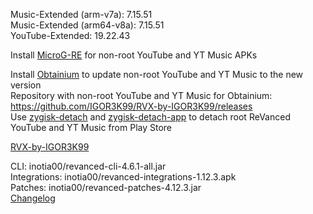 Music-Extended (arm-v7a): 7.15.51  
Music-Extended (arm64-v8a): 7.15.51  
YouTube-Extended: 19.22.43  

Install [MicroG-RE](https://github.com/WSTxda/MicroG-RE/releases) for non-root YouTube and YT Music APKs  

Install [Obtainium](https://github.com/ImranR98/Obtainium/releases) to update non-root YouTube and YT Music to the new version  
Repository with non-root YouTube and YT Music for Obtainium: https://github.com/IGOR3K99/RVX-by-IGOR3K99/releases  
Use [zygisk-detach](https://github.com/j-hc/zygisk-detach) and [zygisk-detach-app](https://github.com/j-hc/zygisk-detach-app/releases) to detach root ReVanced YouTube and YT Music from Play Store  

[RVX-by-IGOR3K99](https://github.com/IGOR3K99/RVX-by-IGOR3K99)
  
CLI: inotia00/revanced-cli-4.6.1-all.jar  
Integrations: inotia00/revanced-integrations-1.12.3.apk  
Patches: inotia00/revanced-patches-4.12.3.jar  
[Changelog](https://github.com/inotia00/revanced-patches/releases/tag/v4.12.3)  
